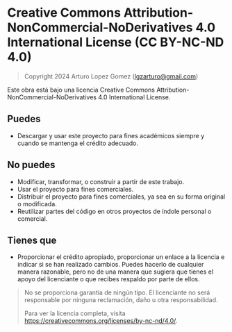 # Creative Commons Attribution-NonCommercial-NoDerivatives 4.0 International License (CC BY-NC-ND 4.0)

> Copyright 2024 Arturo Lopez Gomez (lgzarturo@gmail.com)

Este obra está bajo una licencia Creative Commons Attribution-NonCommercial-NoDerivatives 4.0 International License.

## Puedes

- Descargar y usar este proyecto para fines académicos siempre y cuando se mantenga el crédito adecuado.

## No puedes

- Modificar, transformar, o construir a partir de este trabajo.
- Usar el proyecto para fines comerciales.
- Distribuir el proyecto para fines comerciales, ya sea en su forma original o modificada.
- Reutilizar partes del código en otros proyectos de índole personal o comercial.

## Tienes que

- Proporcionar el crédito apropiado, proporcionar un enlace a la licencia e indicar si se han realizado cambios. Puedes hacerlo de cualquier manera razonable, pero no de una manera que sugiera que tienes el apoyo del licenciante o que recibes respaldo por parte de ellos.

> No se proporciona garantía de ningún tipo. El licenciante no será responsable por ninguna reclamación, daño u otra responsabilidad. 
> 
> Para ver la licencia completa, visita https://creativecommons.org/licenses/by-nc-nd/4.0/.
